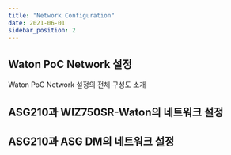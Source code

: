 ```yaml
---
title: "Network Configuration"
date: 2021-06-01
sidebar_position: 2
---
```


## Waton PoC Network 설정
Waton PoC Network 설정의 전체 구성도 소개

## ASG210과 WIZ750SR-Waton의 네트워크 설정

## ASG210과 ASG DM의 네트워크 설정

